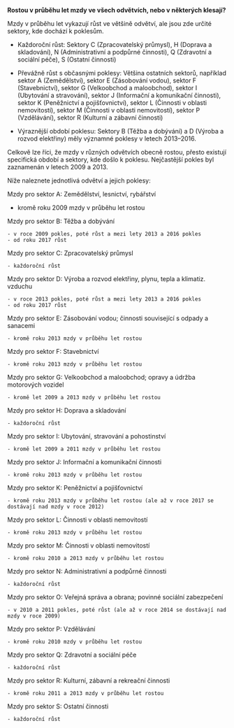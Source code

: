 **Rostou v průběhu let mzdy ve všech odvětvích, nebo v některých klesají?**


Mzdy v průběhu let vykazují růst ve většině odvětví, ale jsou zde určité sektory, kde dochází k poklesům.

- Každoroční růst: Sektory C (Zpracovatelský průmysl), H (Doprava a skladování), N (Administrativní a podpůrné činnosti), Q (Zdravotní a sociální péče), S (Ostatní činnosti)

- Převážně růst s občasnými poklesy: Většina ostatních sektorů, například sektor A (Zemědělství), sektor E (Zásobování vodou), sektor F (Stavebnictví), sektor G (Velkoobchod a maloobchod), sektor I (Ubytování a stravování), sektor J (Informační a komunikační činnosti), sektor K (Peněžnictví a pojišťovnictví), sektor L (Činnosti v oblasti nemovitostí), sektor M (Činnosti v oblasti nemovitostí), sektor P (Vzdělávání), sektor R (Kulturní a zábavní činnosti)

- Výraznější období poklesu: Sektory B (Těžba a dobývání) a D (Výroba a rozvod elektřiny) měly významné poklesy v letech 2013–2016.

Celkově lze říci, že mzdy v různých odvětvích obecně rostou, přesto existují specifická období a sektory, kde došlo k poklesu. Nejčastější pokles byl zaznamenán v letech 2009 a 2013.


Níže naleznete jednotlivá odvětví a jejich poklesy:

Mzdy pro sektor A: Zemědělství, lesnictví, rybářství
- kromě roku 2009 mzdy v průběhu let rostou

Mzdy pro sektor B: Těžba a dobývání

	- v roce 2009 pokles, poté růst a mezi lety 2013 a 2016 pokles
	- od roku 2017 růst

Mzdy pro sektor C: Zpracovatelský průmysl

	- každoroční růst

Mzdy pro sektor D: Výroba a rozvod elektřiny, plynu, tepla a klimatiz. vzduchu

	- v roce 2013 pokles, poté růst a mezi lety 2013 a 2016 pokles
	- od roku 2017 růst

Mzdy pro sektor E: Zásobování vodou; činnosti související s odpady a sanacemi
	
	- kromě roku 2013 mzdy v průběhu let rostou

Mzdy pro sektor F: Stavebnictví
	
	- kromě roku 2013 mzdy v průběhu let rostou

Mzdy pro sektor G: Velkoobchod a maloobchod; opravy a údržba motorových vozidel

	- kromě let 2009 a 2013 mzdy v průběhu let rostou

Mzdy pro sektor H: Doprava a skladování

	- každoroční růst

Mzdy pro sektor I: Ubytování, stravování a pohostinství

	- kromě let 2009 a 2011 mzdy v průběhu let rostou

Mzdy pro sektor J: Informační a komunikační činnosti

	- kromě roku 2013 mzdy v průběhu let rostou

Mzdy pro sektor K: Peněžnictví a pojišťovnictví

	- kromě roku 2013 mzdy v průběhu let rostou (ale až v roce 2017 se dostávají nad mzdy v roce 2012)

Mzdy pro sektor L: Činnosti v oblasti nemovitostí
	
	- kromě roku 2013 mzdy v průběhu let rostou

Mzdy pro sektor M: Činnosti v oblasti nemovitostí

	- kromě roku 2010 a 2013 mzdy v průběhu let rostou

Mzdy pro sektor N: Administrativní a podpůrné činnosti

	- každoroční růst

Mzdy pro sektor O: Veřejná správa a obrana; povinné sociální zabezpečení

	- v 2010 a 2011 pokles, poté růst (ale až v roce 2014 se dostávají nad mzdy v roce 2009)

Mzdy pro sektor P: Vzdělávání

	- kromě roku 2010 mzdy v průběhu let rostou

Mzdy pro sektor Q: Zdravotní a sociální péče
		
	- každoroční růst

Mzdy pro sektor R: Kulturní, zábavní a rekreační činnosti

	- kromě roku 2011 a 2013 mzdy v průběhu let rostou

Mzdy pro sektor S: Ostatní činnosti

	- každoroční růst